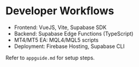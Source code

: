 # Developer Workflows

- Frontend: VueJS, Vite, Supabase SDK
- Backend: Supabase Edge Functions (TypeScript)
- MT4/MT5 EA: MQL4/MQL5 scripts
- Deployment: Firebase Hosting, Supabase CLI

Refer to `appguide.md` for setup steps.

